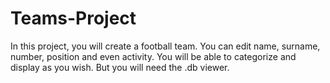 # Teams-Project
In this project, you will create a football team. You can edit name, surname, number, position and even activity. You will be able to categorize and display as you wish.
But you will need the .db viewer.
